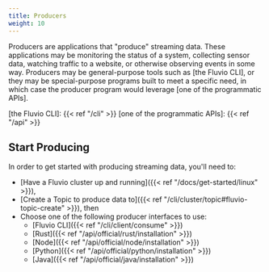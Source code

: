 ```yaml
---
title: Producers
weight: 10
---
```


Producers are applications that "produce" streaming data.
These applications may be monitoring the status of a system, collecting sensor
data, watching traffic to a website, or otherwise observing events in some way.
Producers may be general-purpose tools such as [the Fluvio CLI], or they may be
special-purpose programs built to meet a specific need, in which case the
producer program would leverage [one of the programmatic APIs].

[the Fluvio CLI]: {{< ref "/cli" >}}
[one of the programmatic APIs]: {{< ref "/api" >}}


## Start Producing

In order to get started with producing streaming data, you'll need to:

- [Have a Fluvio cluster up and running]({{< ref "/docs/get-started/linux" >}}),
- [Create a Topic to produce data to]({{< ref "/cli/cluster/topic#fluvio-topic-create" >}}), then
- Choose one of the following producer interfaces to use:
  - [Fluvio CLI]({{< ref "/cli/client/consume" >}})
  - [Rust]({{< ref "/api/official/rust/installation" >}})
  - [Node]({{< ref "/api/official/node/installation" >}})
  - [Python]({{< ref "/api/official/python/installation" >}})
  - [Java]({{< ref "/api/official/java/installation" >}})
